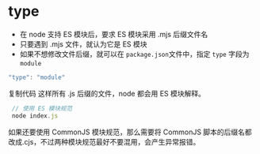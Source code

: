 # type

- 在 node 支持 ES 模块后，要求 ES 模块采用 .mjs 后缀文件名
- 只要遇到 .mjs 文件，就认为它是 ES 模块
- 如果不想修改文件后缀，就可以在 `package.json`文件中，指定 `type` 字段为 `module`

```js
"type": "module"
```

复制代码
这样所有 .js 后缀的文件，node 都会用 ES 模块解释。

```js
 // 使用 ES 模块规范
 node index.js
```

如果还要使用 CommonJS 模块规范，那么需要将 CommonJS 脚本的后缀名都改成.cjs，不过两种模块规范最好不要混用，会产生异常报错。
